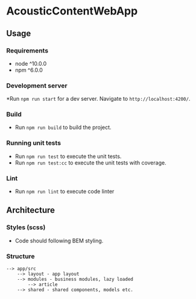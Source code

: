 # AcousticContentWebApp

## Usage

### Requirements

* node ^10.0.0
* npm ^6.0.0

### Development server

*Run `npm run start` for a dev server. Navigate to `http://localhost:4200/`.

### Build

* Run `npm run build` to build the project. 

### Running unit tests

* Run `npm run test` to execute the unit tests.
* Run `npm run test:cc` to execute the unit tests with coverage.

### Lint

* Run `npm run lint` to execute code linter

## Architecture

### Styles (scss)

* Code should following BEM styling.

### Structure

```
--> app/src
    --> layout - app layout
    --> modules - business modules, lazy loaded
        --> article
    --> shared - shared components, models etc.
```

